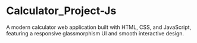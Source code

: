 # Calculator_Project-Js
A modern calculator web application built with HTML, CSS, and JavaScript, featuring a responsive glassmorphism UI and smooth interactive design.
